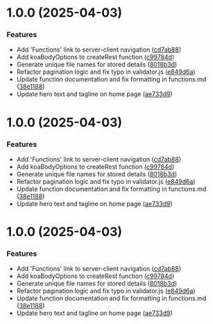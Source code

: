# 1.0.0 (2025-04-03)


### Features

* Add 'Functions' link to server-client navigation ([cd7ab88](https://github.com/modular-rest/modular-rest/commit/cd7ab8871a36fc1a4299e9de7430d815aad4a775))
* Add koaBodyOptions to createRest function ([c99784d](https://github.com/modular-rest/modular-rest/commit/c99784d50ab3385990fa45a034042587497b93a4))
* Generate unique file names for stored details ([8018b3d](https://github.com/modular-rest/modular-rest/commit/8018b3d4a76608c4bb5377d01efa448b039ad2f1))
* Refactor pagination logic and fix typo in validator.js ([e849d6a](https://github.com/modular-rest/modular-rest/commit/e849d6aea1683f8cd22082291ce8ff572a1e69e3))
* Update function documentation and fix formatting in functions.md ([38e1188](https://github.com/modular-rest/modular-rest/commit/38e11886d1804b006784825005837a88b5a0c901))
* Update hero text and tagline on home page ([ae733d9](https://github.com/modular-rest/modular-rest/commit/ae733d96e5c30a9a31b3722354770427a94e10c9))

# 1.0.0 (2025-04-03)


### Features

* Add 'Functions' link to server-client navigation ([cd7ab88](https://github.com/modular-rest/modular-rest/commit/cd7ab8871a36fc1a4299e9de7430d815aad4a775))
* Add koaBodyOptions to createRest function ([c99784d](https://github.com/modular-rest/modular-rest/commit/c99784d50ab3385990fa45a034042587497b93a4))
* Generate unique file names for stored details ([8018b3d](https://github.com/modular-rest/modular-rest/commit/8018b3d4a76608c4bb5377d01efa448b039ad2f1))
* Refactor pagination logic and fix typo in validator.js ([e849d6a](https://github.com/modular-rest/modular-rest/commit/e849d6aea1683f8cd22082291ce8ff572a1e69e3))
* Update function documentation and fix formatting in functions.md ([38e1188](https://github.com/modular-rest/modular-rest/commit/38e11886d1804b006784825005837a88b5a0c901))
* Update hero text and tagline on home page ([ae733d9](https://github.com/modular-rest/modular-rest/commit/ae733d96e5c30a9a31b3722354770427a94e10c9))

# 1.0.0 (2025-04-03)


### Features

* Add 'Functions' link to server-client navigation ([cd7ab88](https://github.com/modular-rest/modular-rest/commit/cd7ab8871a36fc1a4299e9de7430d815aad4a775))
* Add koaBodyOptions to createRest function ([c99784d](https://github.com/modular-rest/modular-rest/commit/c99784d50ab3385990fa45a034042587497b93a4))
* Generate unique file names for stored details ([8018b3d](https://github.com/modular-rest/modular-rest/commit/8018b3d4a76608c4bb5377d01efa448b039ad2f1))
* Refactor pagination logic and fix typo in validator.js ([e849d6a](https://github.com/modular-rest/modular-rest/commit/e849d6aea1683f8cd22082291ce8ff572a1e69e3))
* Update function documentation and fix formatting in functions.md ([38e1188](https://github.com/modular-rest/modular-rest/commit/38e11886d1804b006784825005837a88b5a0c901))
* Update hero text and tagline on home page ([ae733d9](https://github.com/modular-rest/modular-rest/commit/ae733d96e5c30a9a31b3722354770427a94e10c9))
